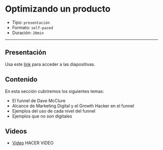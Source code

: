 # Optimizando un producto

* Tipo: `presentación`
* Formato: `self-paced`
* Duración: `20min`

***

## Presentación
Usa este [link](https://drive.google.com/open?id=1BtilYxsdLT5yCn7binPC6tkxc51rKyl2b_WcrBvZsHk) para acceder a las diapositivas.

## Contenido
En esta sección cubriremos los siguientes temas:

* El funnel de Dave McClure
* Alcance de Marketing Digital y el Growth Hacker en el funnel
* Ejemplos del uso de cada nivel del funnel
* Ejemplos que no son digitales


## Videos
- [Video](https://www.useloom.com/share/80434aa1152c45c29e16e9b0a3669e2e) HACER VIDEO

